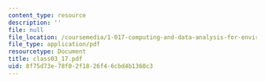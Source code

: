 ```yaml
---
content_type: resource
description: ''
file: null
file_location: /coursemedia/1-017-computing-and-data-analysis-for-environmental-applications-fall-2003/8f75d73e78f02f1826f46cbd4b1360c3_class03_17.pdf
file_type: application/pdf
resourcetype: Document
title: class03_17.pdf
uid: 8f75d73e-78f0-2f18-26f4-6cbd4b1360c3
---
```

